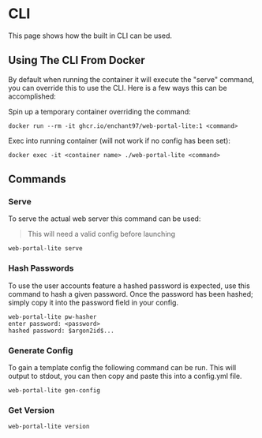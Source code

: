 # CLI
This page shows how the built in CLI can be used.

## Using The CLI From Docker
By default when running the container it will execute the "serve" command, you can override this to use the CLI. Here is a few ways this can be accomplished:

Spin up a temporary container overriding the command:

```
docker run --rm -it ghcr.io/enchant97/web-portal-lite:1 <command>
```

Exec into running container (will not work if no config has been set):

```
docker exec -it <container name> ./web-portal-lite <command>
```

## Commands

### Serve
To serve the actual web server this command can be used:

> This will need a valid config before launching

```
web-portal-lite serve
```

### Hash Passwords
To use the user accounts feature a hashed password is expected, use this command to hash a given password. Once the password has been hashed; simply copy it into the password field in your config.

```
web-portal-lite pw-hasher
enter password: <password>
hashed password: $argon2id$...
```

### Generate Config
To gain a template config the following command can be run. This will output to stdout, you can then copy and paste this into a config.yml file.

```
web-portal-lite gen-config
```

### Get Version

```
web-portal-lite version
```
